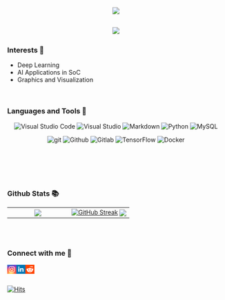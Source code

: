 <h1 align="center">
  <img src="https://slackmojis.com/emojis/20940-wave/download" width="60"/>
</h1>

<h3 align="center">
<img src="https://readme-typing-svg.demolab.com/?lines=Hey%2C+I'm+Dayoung.;AI+Researcher.&font=Fira%20Code&center=true&color=e0c8d0&width=380&height=50&duration=4000&pause=1000">
</h3>



<!-- Interests -->
<h3 align="left">Interests 🤔</h3>

- Deep Learning
- AI Applications in SoC
- Graphics and Visualization

<br>


<!-- Language and Tools -->

<h3 align="left">Languages and Tools 🔧</h3>
<p  align="center">
<img  alt="Visual Studio Code"  src="https://img.shields.io/badge/Visual Studio Code-0078d7.svg?style=for-the-badge&logo=visual-studio-code&logoColor=white"/>
<img  alt="Visual Studio"  src="https://img.shields.io/badge/Visual Studio-5C2D91.svg?style=for-the-badge&logo=visual-studio&logoColor=white"/>
<img  alt="Markdown"  src="https://img.shields.io/badge/markdown-%23000000.svg?style=for-the-badge&logo=markdown&logoColor=white"/>
<img  alt="Python"  src="https://img.shields.io/badge/python-%2314354C.svg?style=for-the-badge&logo=python&logoColor=white"/>
<img  alt="MySQL"  src="https://img.shields.io/badge/mysql-%2300f.svg?style=for-the-badge&logo=mysql&logoColor=white"/>
<!-- <img  alt="CSS3"  src="https://img.shields.io/badge/css3-%231572B6.svg?style=for-the-badge&logo=css3&logoColor=white"/> -->
<!-- <img  alt="JavaScript"  src="https://img.shields.io/badge/javascript-%23323330.svg?style=for-the-badge&logo=javascript&logoColor=%23F7DF1E"/> -->
</p>
<p  align="center">
<img  alt="git"  src="https://img.shields.io/badge/GIT-%23E34F26.svg?style=for-the-badge&logo=git&logoColor=white"/>
<img  alt="Github"  src="https://img.shields.io/badge/github-%23000000.svg?style=for-the-badge&logo=github&logoColor=white"/>
<img  alt="Gitlab"  src="https://img.shields.io/badge/gitlab-%23181717.svg?style=for-the-badge&logo=gitlab&logoColor=white"/>
<!-- <img  alt="AWS"  src="https://img.shields.io/badge/AWS-%23FF9900.svg?style=for-the-badge&logo=amazon-aws&logoColor=white"/> -->
<img  alt="TensorFlow"  src="https://img.shields.io/badge/Tensor Flow-%23FF6F00.svg?style=for-the-badge&logo=TensorFlow&logoColor=white" />
<img  alt="Docker"  src="https://img.shields.io/badge/docker-%230db7ed.svg?style=for-the-badge&logo=docker&logoColor=white"/>
<!-- <img  alt="Kubernetes"  src="https://img.shields.io/badge/kubernetes-%23326ce5.svg?style=for-the-badge&logo=kubernetes&logoColor=white"/> -->
<!-- <img  alt="Unreal Engine"  src="https://img.shields.io/badge/unreal engine-%23313131.svg?style=for-the-badge&logo=unrealengine&logoColor=white"/> -->
</p>

<br>
<br>






<!-- Learning Tools and Platforms -->


<!--
<h3 align="left">Learning Tools and Platforms 📚</h3>
<p  align="center">
<img  alt="Duolingo"  src="https://img.shields.io/badge/Duolingo-%234DC730.svg?style=for-the-badge&logo=Duolingo&logoColor=white"/>
<img  alt="FreeCodeCamp"  src="https://img.shields.io/badge/Freecodecamp-%23123.svg?&style=for-the-badge&logo=freecodecamp&logoColor=green"/>
<img  alt="HackerRank"  src="https://img.shields.io/badge/-Hacker rank-2EC866?style=for-the-badge&logo=HackerRank&logoColor=white"/>
<img  alt="XDA-Developers"  src="https://img.shields.io/badge/XDA--Developers-%23AC6E2F.svg?style=for-the-badge&logo=XDA-Developers&logoColor=white"/>
<img  alt="Quora"  src="https://img.shields.io/badge/Quora-%23B92B27.svg?style=for-the-badge&logo=Quora&logoColor=white"/>
<img  alt="Stack Overflow"  src="https://img.shields.io/badge/-Stack overflow-FE7A16?style=for-the-badge&logo=stack-overflow&logoColor=white"/>
<img  alt="Udacity"  src="https://img.shields.io/badge/Udacity-grey?style=for-the-badge&logo=udacity&logoColor=15B8E6"/>
<img  alt="Coursera"  src="https://img.shields.io/badge/Coursera-%230056D2.svg?style=for-the-badge&logo=Coursera&logoColor=white"/>
<img  alt="Codepen"  src="https://img.shields.io/badge/Codepen-000000?style=for-the-badge&logo=codepen&logoColor=white"/>
<img  alt="Codewars"  src="https://img.shields.io/badge/Codewars-B1361E?style=for-the-badge&logo=codewars&logoColor=grey"/>
<img  alt="Datacamp"  src="https://img.shields.io/badge/Datacamp-05192D?style=for-the-badge&logo=datacamp&logoColor=03E860"/>
<img  alt="Udemy"  src="https://img.shields.io/badge/Udemy-A435F0?style=for-the-badge&logo=Udemy&logoColor=white"/>
<img  alt="Skill Share"  src="https://img.shields.io/badge/Skill%20share-002333?style=for-the-badge&logo=skillshare&logoColor=00FF84"/>
</p>
-->

<br>
<br>






<!-- Github stats -->

<h3 align="left">Github Stats 📚</h3>

<table border="0">
<tr border="0">
<td width="50%" align="center">
<img  align="center"  src="https://github-readme-stats.anuraghazra1.vercel.app/api/top-langs/?username=rebedy&layout=donut-vertical&theme=material-palenight&hide_border=true&no-bg=true&no-frame=true&langs_count=8"/>
</td>

<td width="50%" align="center">
<a href="https://git.io/streak-stats"><img src="https://github-readme-streak-stats.herokuapp.com?user=rebedy&theme=material-palenight&hide_border=true" alt="GitHub Streak" /></a>
<img  align="center"  src="https://github-readme-stats.anuraghazra1.vercel.app/api?username=rebedy&show_icons=true&include_all_commits=true&theme=material-palenight&hide_border=true&no-bg=true&no-frame=true" />
</td>
</tr>
</table>

<br>
<br>





<!-- Social Media Icons -->

<h3 align="left">Connect with me 🫶 </h3>
<!-- <img src="https://slackmojis.com/emojis/13924-blueblob_jump/download" width="20"></h3> -->

<a href="https://www.instagram.com/rebe.lee17/">
  <img align="left" alt="rebedy Instagram" width="21px" src="https://raw.githubusercontent.com/edent/SuperTinyIcons/099dc12b59179d07d534069bc8551718f786d91a/images/svg/instagram.svg" />
</a>
<a href="https://www.linkedin.com/in/dyanlee/">
  <img align="left" alt="rebedy Linkdin" width="21px" src="https://raw.githubusercontent.com/edent/SuperTinyIcons/099dc12b59179d07d534069bc8551718f786d91a/images/svg/linkedin.svg" />
</a>
<a href="https://www.reddit.com/user/rebedy17">
  <img align="left" alt="rebedy Reddit" width="21px" src="https://raw.githubusercontent.com/edent/SuperTinyIcons/099dc12b59179d07d534069bc8551718f786d91a/images/svg/reddit.svg" />
</a>
<p align="center">
<!--<img alt="spotify" width="235px" src="https://spotify-github-profile.vercel.app/api/view?uid=315az42hka7jwtwpck3polrmtvwa&cover_image=false" /> -->
</p>

<br><br>


[![Hits](https://hits.seeyoufarm.com/api/count/incr/badge.svg?url=https%3A%2F%2Fgithub.com%2Frebedy%2Frebedy&count_bg=%2379C83D&title_bg=%23555555&icon=&icon_color=%23E7E7E7&title=hits&edge_flat=false)](https://hits.seeyoufarm.com)



<!--
**rebedy/rebedy** is a ✨ _special_ ✨ repository because its `README.md` (this file) appears on your GitHub profile.

Here are some ideas to get you started:

- 🔭 I’m currently working on ...
- 🌱 I’m currently learning ...
- 👯 I’m looking to collaborate on ...
- 🤔 I’m looking for help with ...
- 💬 Ask me about ...
- 📫 How to reach me: ...
- 😄 Pronouns: ...
- ⚡ Fun fact: ...
-->
